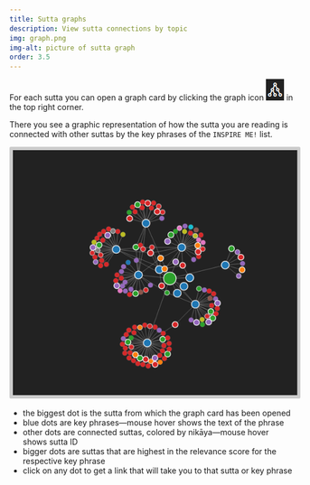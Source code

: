 ```yaml
---
title: Sutta graphs
description: View sutta connections by topic
img: graph.png
img-alt: picture of sutta graph
order: 3.5
---
```


For each sutta you can open a graph card by clicking the graph icon <img src="img/graphicon.png" alt="graph icon"> in the top right corner.

There you see a graphic representation of how the sutta you are reading is connected with other suttas by the key phrases of the `INSPIRE ME!` list.

<img src="img/mn44-en.png" alt="graph of MN 44" style="padding: 0.4em; border-radius: 0.2em; background: #cccccc;">

- the biggest dot is the sutta from which the graph card has been opened
- blue dots are key phrases—mouse hover shows the text of the phrase
- other dots are connected suttas, colored by nikāya—mouse hover shows sutta ID
- bigger dots are suttas that are highest in the relevance score for the respective key phrase
- click on any dot to get a link that will take you to that sutta or key phrase

